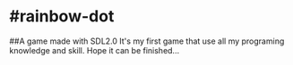 #rainbow-dot
===========

##A game made with SDL2.0
It's my first game that use all my programing knowledge and skill.
Hope it can be finished...
